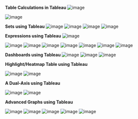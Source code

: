 **Table Calculations in Tableau**
![image](https://github.com/princit/Data_Analysis_and_Bussiness_Intelligence/assets/29123911/e10efbf2-7bc9-4a82-809f-d86762c12274)

![image](https://github.com/princit/Data_Analysis_and_Bussiness_Intelligence/assets/29123911/f0a09154-70c7-4425-8648-1c7a637401bb)

**Sets using Tableau**
![image](https://github.com/princit/Data_Analysis_and_Bussiness_Intelligence/assets/29123911/6309d840-c299-4d9a-9b92-677bc01d12b9)
![image](https://github.com/princit/Data_Analysis_and_Bussiness_Intelligence/assets/29123911/87c1c078-358d-45f5-b796-3b3c935f0b5b)
![image](https://github.com/princit/Data_Analysis_and_Bussiness_Intelligence/assets/29123911/f051c07d-2c00-4f57-b552-afe9f7032b06)
![image](https://github.com/princit/Data_Analysis_and_Bussiness_Intelligence/assets/29123911/8a3af946-561c-4a77-abab-a6bc964d530a)

**Expressions using Tableau**
![image](https://github.com/princit/Data_Analysis_and_Bussiness_Intelligence/assets/29123911/ecfc0dc3-85f2-4b62-82d3-96c2b10b27b7)

 ![image](https://github.com/princit/Data_Analysis_and_Bussiness_Intelligence/assets/29123911/faab0a33-fab7-47a8-b9af-cfee9482cc54)
![image](https://github.com/princit/Data_Analysis_and_Bussiness_Intelligence/assets/29123911/a66a88f7-1467-46ba-b76c-10c6da8405ba)
![image](https://github.com/princit/Data_Analysis_and_Bussiness_Intelligence/assets/29123911/2aafad00-d4ae-4f7f-94a8-4fb81f971a91)
![image](https://github.com/princit/Data_Analysis_and_Bussiness_Intelligence/assets/29123911/a3d2a13f-f040-4acf-8991-96986e69f60a)
![image](https://github.com/princit/Data_Analysis_and_Bussiness_Intelligence/assets/29123911/9dfd9b0f-5a95-4904-965a-80a8dbf490bb)
![image](https://github.com/princit/Data_Analysis_and_Bussiness_Intelligence/assets/29123911/dc0ce446-04c6-4fc0-a255-5f8a5d7a6cca)
![image](https://github.com/princit/Data_Analysis_and_Bussiness_Intelligence/assets/29123911/61768720-ecef-4c9c-9e0c-1f2952cf5128)

**Dashboards using Tableau**
![image](https://github.com/princit/Data_Analysis_and_Bussiness_Intelligence/assets/29123911/2259f65b-3afb-4810-a053-eee30f3ab58c)
![image](https://github.com/princit/Data_Analysis_and_Bussiness_Intelligence/assets/29123911/d8fb67c6-a18b-4432-b394-9f4b1be36374)
![image](https://github.com/princit/Data_Analysis_and_Bussiness_Intelligence/assets/29123911/d96ac2ef-3e97-4a9d-9095-35b8001b7757)


**Highlight/Heatmap Table using Tableau**

![image](https://github.com/princit/Data_Analysis_and_Bussiness_Intelligence/assets/29123911/fb922261-6c80-45b1-b402-8deb3e671380)
![image](https://github.com/princit/Data_Analysis_and_Bussiness_Intelligence/assets/29123911/14628481-e84e-4d2c-b899-b62e9e7aa157)

**A Dual-Axis using Tableau**

![image](https://github.com/princit/Data_Analysis_and_Bussiness_Intelligence/assets/29123911/086149a6-b1d8-4b84-ac5f-3a1897419c98)
![image](https://github.com/princit/Data_Analysis_and_Bussiness_Intelligence/assets/29123911/33ec05ce-65da-4b58-a885-8e582d1b9928)

**Advanced Graphs using Tableau**

![image](https://github.com/princit/Data_Analysis_and_Bussiness_Intelligence/assets/29123911/bd79d33f-7750-4f3d-9e69-cc6f84ca1080)
![image](https://github.com/princit/Data_Analysis_and_Bussiness_Intelligence/assets/29123911/0eac8784-4419-4589-bbae-9b5f80f97dca)
![image](https://github.com/princit/Data_Analysis_and_Bussiness_Intelligence/assets/29123911/2da74f14-73de-4d3f-90c2-8bb06225d07c)
![image](https://github.com/princit/Data_Analysis_and_Bussiness_Intelligence/assets/29123911/3deb8549-6a07-417d-9ba4-db3484aaab18)
![image](https://github.com/princit/Data_Analysis_and_Bussiness_Intelligence/assets/29123911/c64e4a53-e30e-4809-8821-5690d93d8483)




